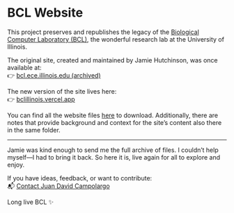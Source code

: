 
# BCL Website

This project preserves and republishes the legacy of the [Biological Computer Laboratory (BCL)](https://en.wikipedia.org/wiki/Biological_Computer_Laboratory), the wonderful research lab at the University of Illinois.

The original site, created and maintained by Jamie Hutchinson, was once available at:  
👉 [bcl.ece.illinois.edu (archived)](https://web.archive.org/web/20190316170955/http://bcl.ece.illinois.edu/)

The new version of the site lives here:  
👉 [bclillinois.vercel.app](https://bclillinois.vercel.app/)


You can find all the website files [here](https://github.com/jdcampolargo/uiuc/tree/main/OLC%20BCL%20WEBSITE) to download. Additionally, there are notes that provide background and context for the site’s content also there in the same folder.

---

Jamie was kind enough to send me the full archive of files. I couldn’t help myself—I had to bring it back. So here it is, live again for all to explore and enjoy.

If you have ideas, feedback, or want to contribute:  
📬 [Contact Juan David Campolargo](https://www.juandavidcampolargo.com/)

Long live BCL ✨
